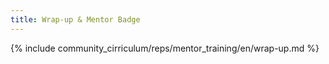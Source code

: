 ```yaml
---
title: Wrap-up & Mentor Badge 
---
```


{% include community_cirriculum/reps/mentor_training/en/wrap-up.md %}

